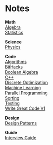 # Notes

__Math__  
[Algebra](https://github.com/amroibrahim/Notes/blob/master/Algebra.md)  
[Statistics](https://github.com/amroibrahim/Notes/blob/master/Statistics.md)

__Science__  
[Physics](https://github.com/amroibrahim/Notes/blob/master/Physics.md)  
  
__Code__  
[Algorithms](https://github.com/amroibrahim/Notes/blob/master/Algorithms.md)  
[BitHacks](https://github.com/amroibrahim/Notes/blob/master/BitHacks.md)  
[Boolean Algebra](https://github.com/amroibrahim/Notes/blob/master/BooleanAlgebra.md)  
[C++](https://github.com/amroibrahim/Notes/blob/master/CPP.md)  
[Discrete Optimization](https://github.com/amroibrahim/Notes/blob/master/DiscreteOptimization.md)  
[Machine Learning](https://github.com/amroibrahim/Notes/blob/master/MachineLearning.md)  
[Parallel Programming](https://github.com/amroibrahim/Notes/blob/master/ParallelProgramming.md)  
[Sorting](https://github.com/amroibrahim/Notes/blob/master/Sorting.md)  
[Testing](https://github.com/amroibrahim/Notes/blob/master/Testing.md)  
[Write Great Code V1](https://github.com/amroibrahim/Notes/blob/master/WriteGreatCodeV1.md)  

__Design__  
[Design Patterns](https://github.com/amroibrahim/Notes/blob/master/DesignPatterns.md)  

__Guide__  
[Interview Guide](https://github.com/amroibrahim/Notes/blob/master/InterviewGuide.md)  

